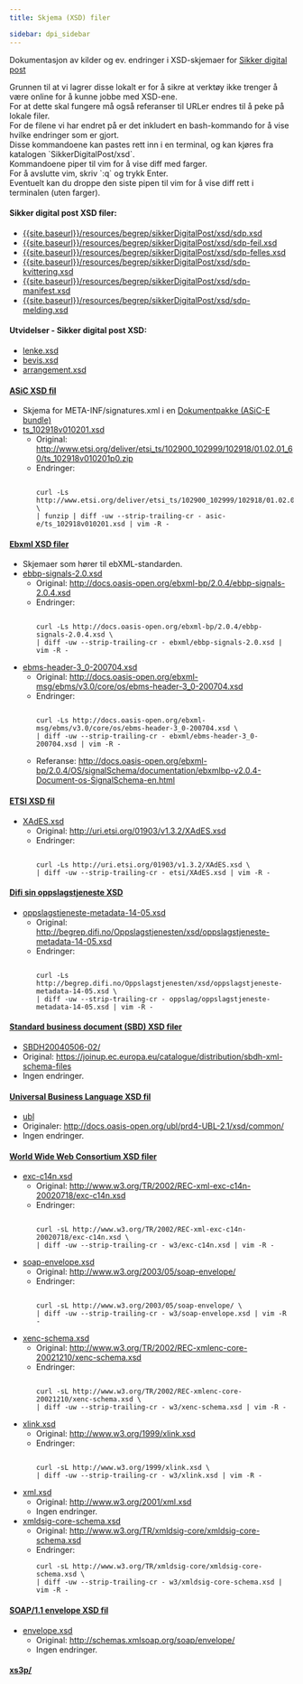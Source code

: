 ```yaml
---
title: Skjema (XSD) filer  

sidebar: dpi_sidebar
---
```


Dokumentasjon av kilder og ev. endringer i XSD-skjemaer for [Sikker
digital post](https://difi.github.io/felleslosninger/sdp_innledning_index.html)

Grunnen til at vi lagrer disse lokalt er for å sikre at verktøy ikke
trenger å være online for å kunne jobbe med XSD-ene.  
For at dette skal fungere må også referanser til URLer endres til å peke
på lokale filer.  
For de filene vi har endret på er det inkludert en bash-kommando for å
vise hvilke endringer som er gjort.  
Disse kommandoene kan pastes rett inn i en terminal, og kan kjøres fra
katalogen \`SikkerDigitalPost/xsd\`.  
Kommandoene piper til vim for å vise diff med farger.  
For å avslutte vim, skriv \`:q\` og trykk Enter.  
Eventuelt kan du droppe den siste pipen til vim for å vise diff rett i
terminalen (uten farger).

#### Sikker digital post XSD filer:

  - [{{site.baseurl}}/resources/begrep/sikkerDigitalPost/xsd/sdp.xsd]({{site.baseurl}}/resources/begrep/sikkerDigitalPost/xsd/sdp.xsd)
  - [{{site.baseurl}}/resources/begrep/sikkerDigitalPost/xsd/sdp-feil.xsd]({{site.baseurl}}/resources/begrep/sikkerDigitalPost/xsd/sdp-feil.xsd)
  - [{{site.baseurl}}/resources/begrep/sikkerDigitalPost/xsd/sdp-felles.xsd]({{site.baseurl}}/resources/begrep/sikkerDigitalPost/xsd/sdp-felles.xsd)
  - [{{site.baseurl}}/resources/begrep/sikkerDigitalPost/xsd/sdp-kvittering.xsd]({{site.baseurl}}/resources/begrep/sikkerDigitalPost/xsd/sdp-kvittering.xsd)
  - [{{site.baseurl}}/resources/begrep/sikkerDigitalPost/xsd/sdp-manifest.xsd]({{site.baseurl}}/resources/begrep/sikkerDigitalPost/xsd/sdp-manifest.xsd)
  - [{{site.baseurl}}/resources/begrep/sikkerDigitalPost/xsd/sdp-melding.xsd]({{site.baseurl}}/resources/begrep/sikkerDigitalPost/xsd/sdp-melding.xsd)
  
#### Utvidelser - Sikker digital post XSD:
  - [lenke.xsd]({{site.baseurl}}/resources/begrep/sikkerDigitalPost/eksempler/utvidelser/lenke.xml)
  - [bevis.xsd]({{site.baseurl}}/resources/begrep/sikkerDigitalPost/eksempler/utvidelser/bevis.xml)
  - [arrangement.xsd]({{site.baseurl}}/resources/begrep/sikkerDigitalPost/eksempler/utvidelser/arrangement.xml)

#### [ASiC XSD fil](asic-e/)

  - Skjema for META-INF/signatures.xml i en [Dokumentpakke (ASiC-E
    bundle)](dokumentpakke_index.html)
  - [ts\_102918v010201.xsd]({{site.baseurl}}/resources/begrep/sikkerDigitalPost/xsd/asic-e/ts_102918v010201.xsd)
      - Original:
        <http://www.etsi.org/deliver/etsi_ts/102900_102999/102918/01.02.01_60/ts_102918v010201p0.zip>
      - Endringer:
        ``` 
        
        curl -Ls http://www.etsi.org/deliver/etsi_ts/102900_102999/102918/01.02.01_60/ts_102918v010201p0.zip \
        | funzip | diff -uw --strip-trailing-cr - asic-e/ts_102918v010201.xsd | vim -R -
        ```

#### [Ebxml XSD filer](ebxml/)

  - Skjemaer som hører til ebXML-standarden.
  - [ebbp-signals-2.0.xsd]({{site.baseurl}}/resources/begrep/sikkerDigitalPost/xsd/ebxml/ebbp-signals-2.0.xsd)
      - Original:
        <http://docs.oasis-open.org/ebxml-bp/2.0.4/ebbp-signals-2.0.4.xsd>
      - Endringer:
        ``` 
        
        curl -Ls http://docs.oasis-open.org/ebxml-bp/2.0.4/ebbp-signals-2.0.4.xsd \
        | diff -uw --strip-trailing-cr - ebxml/ebbp-signals-2.0.xsd | vim -R -
        ```

<!-- end list -->

  - [ebms-header-3\_0-200704.xsd]({{site.baseurl}}/resources/begrep/sikkerDigitalPost/xsd/ebxml/ebms-header-3_0-200704.xsd)
      - Original:
        <http://docs.oasis-open.org/ebxml-msg/ebms/v3.0/core/os/ebms-header-3_0-200704.xsd>
      - Endringer:
        ``` 
        
        curl -Ls http://docs.oasis-open.org/ebxml-msg/ebms/v3.0/core/os/ebms-header-3_0-200704.xsd \
        | diff -uw --strip-trailing-cr - ebxml/ebms-header-3_0-200704.xsd | vim -R -
        ```
      - Referanse:
        <http://docs.oasis-open.org/ebxml-bp/2.0.4/OS/signalSchema/documentation/ebxmlbp-v2.0.4-Document-os-SignalSchema-en.html>

#### [ETSI XSD fil](etsi/)

  - [XAdES.xsd]({{site.baseurl}}/resources/begrep/sikkerDigitalPost/xsd/etsi/XAdES.xsd)
      - Original: http://uri.etsi.org/01903/v1.3.2/XAdES.xsd
      - Endringer:
        ``` 
        
        curl -Ls http://uri.etsi.org/01903/v1.3.2/XAdES.xsd \
        | diff -uw --strip-trailing-cr - etsi/XAdES.xsd | vim -R -
        ```

#### [Difi sin oppslagstjeneste XSD](oppslag/)

  - [oppslagstjeneste-metadata-14-05.xsd]({{site.baseurl}}/resources/begrep/oppslagstjenesten/xsd/oppslagstjeneste-metadata-14-05.xsd)
      - Original:
        http://begrep.difi.no/Oppslagstjenesten/xsd/oppslagstjeneste-metadata-14-05.xsd
      - Endringer:
        ``` 
        
        curl -Ls http://begrep.difi.no/Oppslagstjenesten/xsd/oppslagstjeneste-metadata-14-05.xsd \
        | diff -uw --strip-trailing-cr - oppslag/oppslagstjeneste-metadata-14-05.xsd | vim -R -
        ```

#### [Standard business document (SBD) XSD filer](SBDH20040506-02/)

  - [SBDH20040506-02/](SBDH20040506-02/)
  - Original:
    <https://joinup.ec.europa.eu/catalogue/distribution/sbdh-xml-schema-files>
  - Ingen endringer.

#### [Universal Business Language XSD fil](ubl/)

  - [ubl](ubl/)
  - Originaler:
    <http://docs.oasis-open.org/ubl/prd4-UBL-2.1/xsd/common/>
  - Ingen endringer.

#### [World Wide Web Consortium XSD filer](w3/)

  - [exc-c14n.xsd]({{site.baseurl}}/resources/begrep/sikkerDigitalPost/xsd/w3/exc-c14n.xsd)
      - Original:
        <http://www.w3.org/TR/2002/REC-xml-exc-c14n-20020718/exc-c14n.xsd>
      - Endringer:
        ``` 
        
        curl -sL http://www.w3.org/TR/2002/REC-xml-exc-c14n-20020718/exc-c14n.xsd \
        | diff -uw --strip-trailing-cr - w3/exc-c14n.xsd | vim -R -
        ```

<!-- end list -->

  - [soap-envelope.xsd]({{site.baseurl}}/resources/begrep/sikkerDigitalPost/xsd/w3/soap-envelope.xsd)
      - Original: <http://www.w3.org/2003/05/soap-envelope/>
      - Endringer:
        ``` 
        
        curl -sL http://www.w3.org/2003/05/soap-envelope/ \
        | diff -uw --strip-trailing-cr - w3/soap-envelope.xsd | vim -R -
        ```

<!-- end list -->

  - [xenc-schema.xsd]({{site.baseurl}}/resources/begrep/sikkerDigitalPost/xsd/w3/xenc-schema.xsd)
      - Original:
        <http://www.w3.org/TR/2002/REC-xmlenc-core-20021210/xenc-schema.xsd>
      - Endringer:
        ``` 
        
        curl -sL http://www.w3.org/TR/2002/REC-xmlenc-core-20021210/xenc-schema.xsd \
        | diff -uw --strip-trailing-cr - w3/xenc-schema.xsd | vim -R -
        ```

<!-- end list -->

  - [xlink.xsd]({{site.baseurl}}/resources/begrep/sikkerDigitalPost/xsd/w3/xlink.xsd)
      - Original: <http://www.w3.org/1999/xlink.xsd>
      - Endringer:
        ``` 
        
        curl -sL http://www.w3.org/1999/xlink.xsd \
        | diff -uw --strip-trailing-cr - w3/xlink.xsd | vim -R -
        ```

<!-- end list -->

  - [xml.xsd]({{site.baseurl}}/resources/begrep/sikkerDigitalPost/xsd/w3/xml.xsd)
      - Original: <http://www.w3.org/2001/xml.xsd>
      - Ingen endringer.
  - [xmldsig-core-schema.xsd]({{site.baseurl}}/resources/begrep/sikkerDigitalPost/xsd/w3/xmldsig-core-schema.xsd)
      - Original:
        <http://www.w3.org/TR/xmldsig-core/xmldsig-core-schema.xsd>
      - Endringer:
        ``` 
        curl -sL http://www.w3.org/TR/xmldsig-core/xmldsig-core-schema.xsd \
        | diff -uw --strip-trailing-cr - w3/xmldsig-core-schema.xsd | vim -R -
        ```

#### [SOAP/1.1 envelope XSD fil](xmlsoap/)

  - [envelope.xsd]({{site.baseurl}}/resources/begrep/sikkerDigitalPost/xsd/xmlsoap/envelope.xsd)
      - Original: <http://schemas.xmlsoap.org/soap/envelope/>
      - Ingen endringer.

#### [xs3p/](xs3p/)
